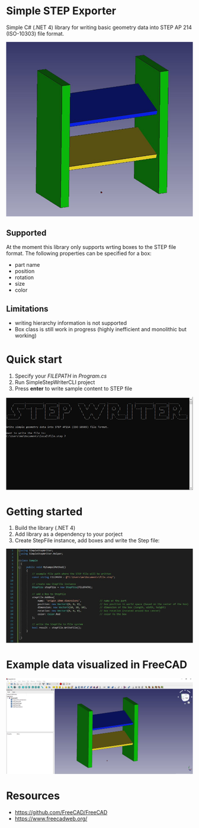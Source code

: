 # Simple STEP Exporter
Simple C# (.NET 4) library for writing basic geometry data into STEP AP 214 (ISO-10303) file format.

![image](resources/shelf_freecad_screenshot.JPG "shelf") 

## Supported
At the moment this library only supports wrting boxes to the STEP file format. The following properties can be specified for a box:
* part name
* position
* rotation
* size
* color

## Limitations
* writing hierarchy information is not supported
* Box class is still work in progress (highly inefficient and monolithic but working)

# Quick start
1. Specify your _FILEPATH_ in _Program.cs_
2. Run SimpleStepWriterCLI project
3. Press __enter__ to write sample content to STEP file

![image](resources/cli_1.JPG "cli")  

# Getting started
1. Build the library (.NET 4)
2. Add library as a dependency to your porject
3. Create StepFile instance, add boxes and write the Step file:

![image](resources/sample_code.JPG "sample_code")  

# Example data visualized in FreeCAD
![image](resources/shelf_freecad_screenshot_2.JPG "FreeCAD")

# Resources
* https://github.com/FreeCAD/FreeCAD
* https://www.freecadweb.org/
